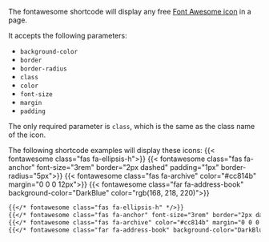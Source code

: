 The fontawesome shortcode will display any free [Font Awesome icon](https://fontawesome.com/icons) in a page.

It accepts the following parameters:

- `background-color`
- `border`
- `border-radius`
- `class`
- `color`
- `font-size`
- `margin`
- `padding`

The only required parameter is `class`, which is the same as the class name of the icon.

The following shortcode examples will display these icons: {{< fontawesome class="fas fa-ellipsis-h">}} {{< fontawesome class="fas fa-anchor" font-size="3rem" border="2px dashed" padding="1px" border-radius="5px">}} {{< fontawesome class="fas fa-archive" color="#cc814b" margin="0 0 0 12px">}} {{< fontawesome class="far fa-address-book" background-color="DarkBlue" color="rgb(168, 218, 220)">}}

```markdown
{{</* fontawesome class="fas fa-ellipsis-h" */>}}
{{</* fontawesome class="fas fa-anchor" font-size="3rem" border="2px dashed" padding="1px" border-radius="5px" */>}}
{{</* fontawesome class="fas fa-archive" color="#cc814b" margin="0 0 0 12px"*/>}}
{{</* fontawesome class="far fa-address-book" background-color="DarkBlue" color="rgb(168, 218, 220)" */>}}
```
